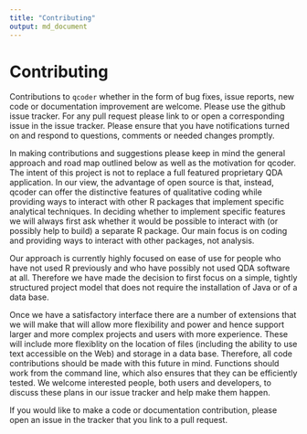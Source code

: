 ```yaml
---
title: "Contributing"
output: md_document
---
```


# Contributing

Contributions to `qcoder` whether in the form of bug fixes, issue reports, new
code or documentation improvement are welcome. Please use the github issue
tracker. For any pull request please link to or open a corresponding issue in the
issue tracker. Please ensure that you have notifications turned on and respond to
questions, comments or needed changes promptly.

In making contributions and suggestions please keep in mind the general approach
and road map outlined below as well as the motivation for qcoder. The intent
of this project is not to replace a full featured proprietary QDA application.
In our view, the advantage of open source is that, instead, qcoder can offer
the distinctive features of qualitative coding while providing ways to 
interact with other R packages that implement specific analytical techniques.
In deciding whether to implement specific features we will always first
ask whether it would be possible to interact with (or possibly help to build)
a separate R package. Our main focus is on coding and providing ways to
interact with other packages, not analysis.

Our approach is currently highly focused on ease of use for 
people who have not used R previously and who have possibly 
not used QDA software at all.  Therefore
we have made the decision to first focus on a simple, tightly structured 
project model that does not require the installation of Java or of a data base.

Once we have a satisfactory interface there are a number of extensions that
we will make that will allow more flexibility and power and hence support 
larger and more complex projects and users with more experience.  These will
include more flexiblity on the location of files (including the ability to
use text accessible on the Web) and storage in a data base. Therefore, all
code contributions should be made with this future in mind.  Functions should
work from the command line, which also ensures that they can be efficiently
tested. We welcome interested people, both users and developers, to discuss
these plans in our issue tracker and help make them happen.

If you would like to make a code or documentation contribution, please open
an issue in the tracker that you link to a pull request. 

